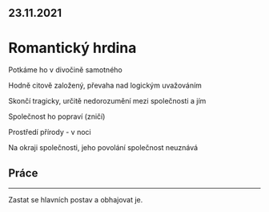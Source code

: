 ## 23.11.2021

# Romantický hrdina

Potkáme ho v divočině samotného

Hodně citově založený, převaha nad logickým uvažováním

Skončí tragicky, určitě nedorozumění mezi společnosti a jím

Společnost ho popraví (zničí)

Prostředí přírody - v noci

Na okraji společnosti, jeho povolání společnost neuznává

## Práce

<hr>
Zastat se hlavních postav a obhajovat je.
